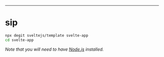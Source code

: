 
---

# sip





```bash
npx degit sveltejs/template svelte-app
cd svelte-app
```

*Note that you will need to have [Node.js](https://nodejs.org) installed.*

